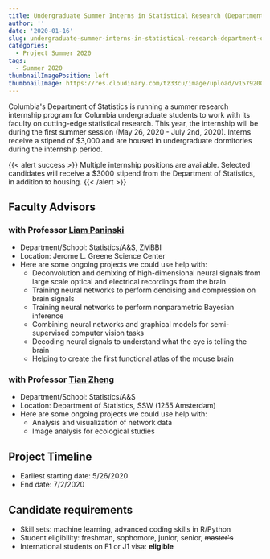 ```yaml
---
title: Undergraduate Summer Interns in Statistical Research (Department of Statistics)
author: ''
date: '2020-01-16'
slug: undergraduate-summer-interns-in-statistical-research-department-of-statistics
categories:
  - Project Summer 2020
tags:
  - Summer 2020
thumbnailImagePosition: left
thumbnailImage: https://res.cloudinary.com/tz33cu/image/upload/v1579200066/DSI-scholars/jsna1.png
---
```

Columbia's Department of Statistics is running a summer research internship program for Columbia undergraduate students to work with its faculty on cutting-edge statistical research. This year, 
the internship will be during the first summer session (May 26, 2020 - July 2nd, 2020). Interns receive a stipend of $3,000 and are housed in undergraduate dormitories during the internship period. 
<!--more-->

{{< alert success >}}
Multiple internship positions are available. Selected candidates will receive a $3000 stipend from the Department of Statistics, in addition to housing. 
{{< /alert >}}

## Faculty Advisors

### with Professor [Liam Paninski](http://www.stat.columbia.edu/~liam/)
+ Department/School: Statistics/A&S, ZMBBI
+ Location: Jerome L. Greene Science Center
+ Here are some ongoing projects we could use help with: 
    + Deconvolution and demixing of high-dimensional neural signals from large scale optical and electrical recordings from the brain
    + Training neural networks to perform denoising and compression on brain signals
    + Training neural networks to perform nonparametric Bayesian inference
    + Combining neural networks and graphical models for semi-supervised computer vision tasks
    + Decoding neural signals to understand what the eye is telling the brain
    + Helping to create the first functional atlas of the mouse brain

### with Professor [Tian Zheng](http://www.stat.columbia.edu/~tzheng/)
+ Department/School: Statistics/A&S
+ Location: Department of Statistics, SSW (1255 Amsterdam)
+ Here are some ongoing projects we could use help with: 
    + Analysis and visualization of network data
    + Image analysis for ecological studies

## Project Timeline
+ Earliest starting date: 5/26/2020
+ End date: 7/2/2020

## Candidate requirements
+ Skill sets: machine learning, advanced coding skills in R/Python
+ Student eligibility: freshman, sophomore, junior, senior, ~~master's~~
+ International students on F1 or J1 visa: **eligible**
